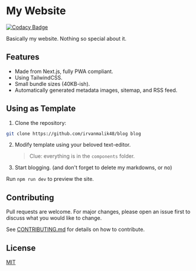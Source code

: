 # My Website

[![Codacy Badge](https://app.codacy.com/project/badge/Grade/2ea4a30ec9534fe5bca58e7668d5fe00)](https://www.codacy.com/gh/irvanmalik48/blog/dashboard?utm_source=github.com&utm_medium=referral&utm_content=irvanmalik48/blog&utm_campaign=Badge_Grade)

Basically my website. Nothing so special about it.

## Features

- Made from Next.js, fully PWA compliant.
- Using TailwindCSS.
- Small bundle sizes (40KB-ish).
- Automatically generated metadata images, sitemap, and RSS feed.

## Using as Template

1. Clone the repository:

```bash
git clone https://github.com/irvanmalik48/blog blog
```

2. Modify template using your beloved text-editor.

   > Clue: everything is in the `components` folder.

3. Start blogging. (and don't forget to delete my markdowns, or no)

Run `npm run dev` to preview the site.

## Contributing

Pull requests are welcome. For major changes, please open an issue first to discuss what you would like to change.

See [CONTRIBUTING.md](https://github.com/irvanmalik48/blog/blob/main/CONTRIBUTING.md) for details on how to contribute.

## License

[MIT](https://raw.githubusercontent.com/irvanmalik48/irvanmalik48.github.io/main/LICENSE)
